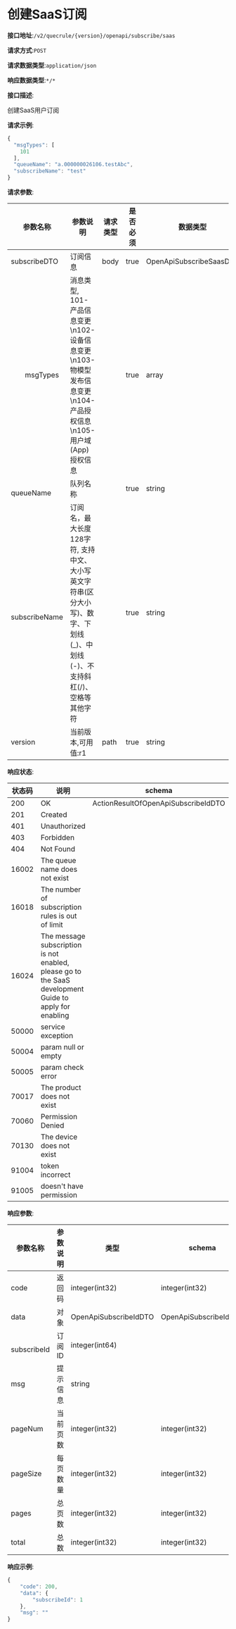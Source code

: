 # 创建SaaS订阅


**接口地址**:`/v2/quecrule/{version}/openapi/subscribe/saas`


**请求方式**:`POST`


**请求数据类型**:`application/json`


**响应数据类型**:`*/*`


**接口描述**:<p>创建SaaS用户订阅</p>



**请求示例**:


```javascript
{
  "msgTypes": [
    101
  ],
  "queueName": "a.000000026106.testAbc",
  "subscribeName": "test"
}
```


**请求参数**:


| 参数名称                  | 参数说明                                                     | 请求类型 | 是否必须 | 数据类型                | schema                  |
| ------------------------- | ------------------------------------------------------------ | -------- | -------- | ----------------------- | ----------------------- |
| subscribeDTO              | 订阅信息                                                     | body     | true     | OpenApiSubscribeSaasDTO | OpenApiSubscribeSaasDTO |
| &emsp;&emsp;msgTypes      | 消息类型, 101-产品信息变更\n102-设备信息变更\n103-物模型发布信息变更\n104-产品授权信息\n105-用户域(App)授权信息 |          | true     | array                   | integer                 |
| &emsp;&emsp;queueName     | 队列名称                                                     |          | true     | string                  |                         |
| &emsp;&emsp;subscribeName | 订阅名，最大长度128字符, 支持中文、大小写英文字符串(区分大小写)、数字、下划线(_)、中划线(-)、不支持斜杠(/)、空格等其他字符 |          | true     | string                  |                         |
| version                   | 当前版本,可用值:r1                                           | path     | true     | string                  |                         |


**响应状态**:


| 状态码 | 说明                                                         | schema                              |
| ------ | ------------------------------------------------------------ | ----------------------------------- |
| 200    | OK                                                           | ActionResultOfOpenApiSubscribeIdDTO |
| 201    | Created                                                      |                                     |
| 401    | Unauthorized                                                 |                                     |
| 403    | Forbidden                                                    |                                     |
| 404    | Not Found                                                    |                                     |
| 16002  | The queue name does not exist                                |                                     |
| 16018  | The number of subscription rules is out of limit             |                                     |
| 16024  | The message subscription is not enabled, please go to the SaaS development Guide to apply for enabling |                                     |
| 50000  | service exception                                            |                                     |
| 50004  | param null or empty                                          |                                     |
| 50005  | param check error                                            |                                     |
| 70017  | The product does not exist                                   |                                     |
| 70060  | Permission Denied                                            |                                     |
| 70130  | The device does not exist                                    |                                     |
| 91004  | token incorrect                                              |                                     |
| 91005  | doesn't have permission                                      |                                     |


**响应参数**:


| 参数名称                | 参数说明 | 类型                  | schema                |
| ----------------------- | -------- | --------------------- | --------------------- |
| code                    | 返回码   | integer(int32)        | integer(int32)        |
| data                    | 对象     | OpenApiSubscribeIdDTO | OpenApiSubscribeIdDTO |
| &emsp;&emsp;subscribeId | 订阅ID   | integer(int64)        |                       |
| msg                     | 提示信息 | string                |                       |
| pageNum                 | 当前页数 | integer(int32)        | integer(int32)        |
| pageSize                | 每页数量 | integer(int32)        | integer(int32)        |
| pages                   | 总页数   | integer(int32)        | integer(int32)        |
| total                   | 总数     | integer(int32)        | integer(int32)        |


**响应示例**:
```javascript
{
	"code": 200,
	"data": {
		"subscribeId": 1
	},
	"msg": ""
}
```
